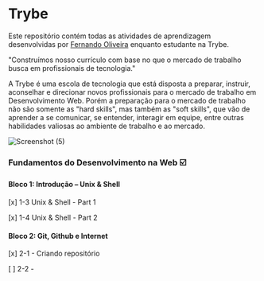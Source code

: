 ﻿# Trybe

Este repositório contém todas as atividades de aprendizagem desenvolvidas por [Fernando Oliveira](https://www.linkedin.com/in/fernando1806) enquanto estudante na Trybe.

"Construímos nosso currículo com base no que o mercado de trabalho busca em profissionais de tecnologia."

A Trybe é uma escola de tecnologia que está disposta a preparar, instruir, aconselhar e direcionar novos profissionais para o mercado de trabalho em Desenvolvimento Web. Porém a preparação para o mercado de trabalho não são somente as "hard skills", mas também as "soft skills", que vão de aprender a se comunicar, se entender, interagir em equipe, entre outras habilidades valiosas ao ambiente de trabalho e ao mercado.

![Screenshot (5)](https://user-images.githubusercontent.com/104437536/166400342-4d7af304-4d84-4baa-975a-28829f09ce91.png)

### Fundamentos do Desenvolvimento na Web :ballot_box_with_check:

#### Bloco 1: Introdução – Unix & Shell

[x] 1-3 Unix & Shell - Part 1

[x] 1-4 Unix & Shell - Part 2

#### Bloco 2: Git, Github e Internet

[x] 2-1 - Criando repositório

[ ] 2-2 -
